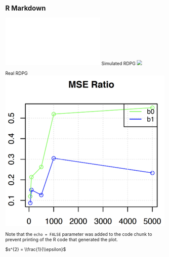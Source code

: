R Markdown
----------


![](RDPG_ME_size_files/figure-markdown_github/delta_var_real_strc_size.pdf)
Simulated RDPG
![](RDPG_ME_size_files/figure-markdown_github/simlulated_rdpg.png)

Real RDPG
![](RDPG_ME_size_files/figure-markdown_github/real_rdpg.png)



Note that the `echo = FALSE` parameter was added to the code chunk to prevent printing of the R code that generated the plot.

$s^{2} = \\frac{1}{\\epsilon}$
